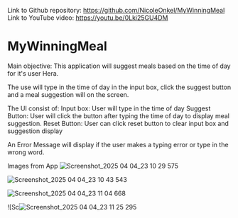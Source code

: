 Link to Github repository: https://github.com/NicoleOnkel/MyWinningMeal
Link to YouTube video: https://youtu.be/0Lki25GU4DM


# MyWinningMeal

Main objective:
 This application will suggest meals based on the time of day for it's user Hera.

 The use will type in the time of day in the input box, click the suggest button and a meal suggestion will on the screen.

 
The UI consist of:
Input box: User will type in the time of day
Suggest Button: User will click the button after typing the time of day to display meal suggestion.
Reset Button: User can click reset button to clear input box and suggestion display


An Error Message will display if the user makes a typing error or type in the wrong word.

Images from App
![Screenshot_2025 04 04_23 10 29 575](https://github.com/user-attachments/assets/8a53d77d-cc96-424e-a22a-0d74f0c942c5)

![Screenshot_2025 04 04_23 10 43 543](https://github.com/user-attachments/assets/9081b059-d93e-46bf-8f34-e7ef63c3364c)

![Screenshot_2025 04 04_23 11 04 668](https://github.com/user-attachments/assets/095ecb6e-55b3-48b7-9ba4-8eda6752e6a0)

![Sc![Screenshot_2025 04 04_23 11 25 295](https://github.com/user-attachments/assets/358677ce-3489-4c37-9697-745fe1a0dd8a)
